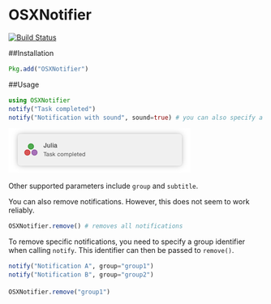 # OSXNotifier

[![Build Status](https://travis-ci.org/jonasrauber/OSXNotifier.jl.svg?branch=master)](https://travis-ci.org/jonasrauber/OSXNotifier.jl)

##Installation

```julia
Pkg.add("OSXNotifier")
```

##Usage

```julia
using OSXNotifier
notify("Task completed")
notify("Notification with sound", sound=true) # you can also specify a sound file
```

![Screenshot of a Notification](/docs/screenshot.png?raw=true)

Other supported parameters include `group` and `subtitle`.

You can also remove notifications. However, this does not seem to work reliably.

```julia
OSXNotifier.remove() # removes all notifications
```

To remove specific notifications, you need to specify a group identifier when calling `notify`. This identifier can then be passed to `remove()`.

```julia
notify("Notification A", group="group1")
notify("Notification B", group="group2")

OSXNotifier.remove("group1")
```
